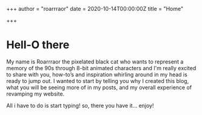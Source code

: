 +++
author = "roarrraor"
date = 2020-10-14T00:00:00Z
title = "Home"

+++
# Hell-O there

My name is Roarrraor the pixelated black cat who wants to represent a memory of the 90s through 8-bit animated characters and I'm really excited to share  with you, how-to’s and inspiration whirling around in my head is ready to jump out. I wanted to start by telling you why I created this blog, what you will be seeing more of in my posts, and my overall experience of revamping my website.

All i have to do is start typing!
so, there you have it... enjoy!